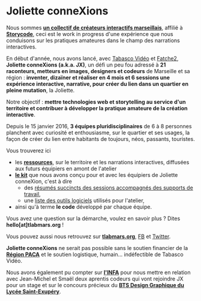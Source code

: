 # Joliette conneXions

Nous sommes **[un collectif de créateurs interactifs marseillais](http://tlabmars.org)**, affilié à **[Storycode](http://storycode.org)**, ceci est le work in progress d'une expérience que nous conduisons sur les pratiques amateures dans le champ des narrations interactives.

En début d'année, nous avons lancé, avec [Tabasco Vidéo](http://) et [Fatche2](http://www.fatche2.fr/), **Joliette conneXions (a.k.a. JX)**, un défi un peu fou adressé à **21 raconteurs, metteurs en images, designers et codeurs** de Marseille et sa région : **inventer, dizaïner et réaliser en 4 mois et 6 sessions une expérience interactive, narrative, pour créer du lien dans un quartier en pleine mutation**, la Joliette. 

Notre objectif : **mettre technologies web et storytelling au service d'un territoire et contribuer à développer la pratique amateure de la création interactive**.

Depuis le 15 janvier 2016, **3 équipes pluridisciplinaires** de 6 à 8 personnes planchent avec curiosité et enthousiasme, sur le quartier et ses usages, la façon de créer du lien entre habitants de toujours, néos, passants, touristes.

Vous trouverez ici 
- les **[ressources](ressources)**, sur le territoire et les narrations interactives, diffusées aux futurs équipiers en amont de l'atelier 
- **[le kit](design-kit)** que nous avons conçu pour et avec les équipiers de Joliette conneXion, c'est à dire 
  - des [résumés succincts des sessions accompagnés des supports de travail](design-kit/kit.md), 
  - une [liste des outils logiciels](design-kit/outils.md) utilisés pour l'atelier, 
- ainsi qu'à terme **le code** développé par chaque équipe.

Vous avez une question sur la démarche, voulez en savoir plus ? Dites **hello[at]tlabmars.org** ! 

Vous pouvez aussi nous retrouvez  sur **[tlabmars.org](http://tlabmars.org)**, [FB](https://facebook.com/tlabmars) et [Twitter](https://twitter.com/TLabMars).


**Joliette conneXions** ne serait pas possible sans le soutien financier de la **[Région PACA](http://www.regionpaca.fr/)** et le soutien logistique, humain... indéfectible de Tabasco Vidéo.

Nous avons également pu compter sur **[l'INFA](https://www.infa-formation.com/etablissements-infa/18-infa-bouches-du-rhone.html)** pour nous mettre en relation avec Jean-Michel et Smaël deux aprentis codeurs qui vont rejoindre JX pour un stage et sur le concours précieux du **[BTS Design Graphique du Lycée Saint-Exupéry](http://www.lyc-stexupery.ac-aix-marseille.fr/spip/spip.php?article185)**.

